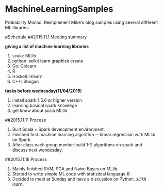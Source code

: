 # MachineLearningSamples
Probability Monad: Reimplement Mike's blog samples using several different ML libraries

#Schedule
##2015.11.1 Meeting summary

**giving a list of machine learning libraries**

1. scala: MLlib
2. python: scikit learn 
           graphlab create
3. Go:    Golearn
4. R
5. Haskell: Hlearn
6. C++:     Shogun

**tasks before wednesday(11/04/2015)**

1. install spark 1.5.0 or higher version
2. learning basical spark knowlege
3. get know about scala MLlib

##2015.11.11 Process

1. Built Scala + Spark development environment.
2. Finished first machine learning algorithm -- linear regression with MLlib on Spark.
3. After class each group menber build 1-2 algorithms on spark and discuss next wendesday.

##2015.11.18 Process

1. Mainly finished SVM, PCA and Naive Bayes on MLlib.
2. Started to write simple ML code with statistical language *R*.
3. Decided to meet at Sunday and have a discussion on Python, *silikit learn*.